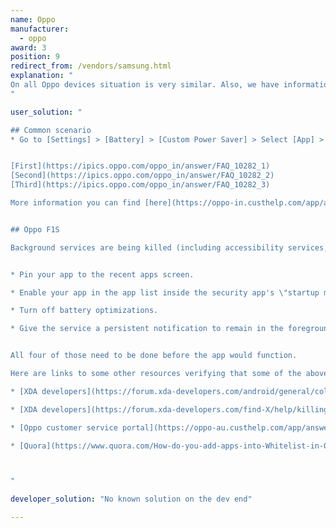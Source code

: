 ```yaml
---
name: Oppo
manufacturer:
  - oppo
award: 3
position: 9
redirect_from: /vendors/samsung.html
explanation: "
On all Oppo devices situation is very similar. Also, we have information for Oppo F1S.
"

user_solution: "

## Common scenario
* Go to [Settings] > [Battery] > [Custom Power Saver] > Select [App] > Enable [Run in Background] 


[First](https://ipics.oppo.com/oppo_in/answer/FAQ_10282_1) 
[Second](https://ipics.oppo.com/oppo_in/answer/FAQ_10282_2)
[Third](https://ipics.oppo.com/oppo_in/answer/FAQ_10282_3)

More information you can find [here](https://oppo-in.custhelp.com/app/answers/detail/a_id/10282/~/keep-app-running-in-the-background)


## Oppo F1S

Background services are being killed (including accessibility services, which then need re-enabling) every time you turn the screen off. So far, a workaround for this is:


* Pin your app to the recent apps screen.

* Enable your app in the app list inside the security app's \"startup manager\" and \"floating app list\" (com.coloros.safecenter / com.coloros.safecenter.permission.Permission).

* Turn off battery optimizations.

* Give the service a persistent notification to remain in the foreground.


All four of those need to be done before the app would function.

Here are links to some other resources verifying that some of the above steps work on other Oppo devices:

* [XDA developers](https://forum.xda-developers.com/android/general/coloros-5-0-how-to-allow-apps-running-t3847738)

* [XDA developers](https://forum.xda-developers.com/find-X/help/killing-apps-screen-off-arghh-t3818105)

* [Oppo customer service portal](https://oppo-au.custhelp.com/app/answers/detail/a_id/1313/~/how-to-lock-applications-in-the-background%3F)

* [Quora](https://www.quora.com/How-do-you-add-apps-into-Whitelist-in-OPPO-F1s-phone)



"

developer_solution: "No known solution on the dev end"

---
```


